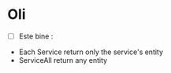 
# Oli
- [ ] Este bine :
- Each Service return only the service's entity
- ServiceAll return any entity